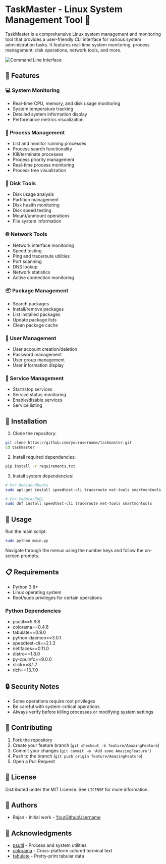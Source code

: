 # TaskMaster - Linux System Management Tool 🚀

TaskMaster is a comprehensive Linux system management and monitoring tool that provides a user-friendly CLI interface for various system administration tasks. It features real-time system monitoring, process management, disk operations, network tools, and more.

![Command Line Interface](https://raw.githubusercontent.com/neupane-rajan/CLI-Task-Manager/tree/main/image/project.png)

## 🌟 Features

### 💻 System Monitoring
- Real-time CPU, memory, and disk usage monitoring
- System temperature tracking
- Detailed system information display
- Performance metrics visualization

### 🔄 Process Management
- List and monitor running processes
- Process search functionality
- Kill/terminate processes
- Process priority management
- Real-time process monitoring
- Process tree visualization

### 💾 Disk Tools
- Disk usage analysis
- Partition management
- Disk health monitoring
- Disk speed testing
- Mount/unmount operations
- File system information

### 🌐 Network Tools
- Network interface monitoring
- Speed testing
- Ping and traceroute utilities
- Port scanning
- DNS lookup
- Network statistics
- Active connection monitoring

### 📦 Package Management
- Search packages
- Install/remove packages
- List installed packages
- Update package lists
- Clean package cache

### 👥 User Management
- User account creation/deletion
- Password management
- User group management
- User information display

### 🔧 Service Management
- Start/stop services
- Service status monitoring
- Enable/disable services
- Service listing

## 🔧 Installation

1. Clone the repository:
```bash
git clone https://github.com/yourusername/taskmaster.git
cd taskmaster
```

2. Install required dependencies:
```bash
pip install -r requirements.txt
```

3. Install system dependencies:
```bash
# For Debian/Ubuntu
sudo apt-get install speedtest-cli traceroute net-tools smartmontools

# For Fedora/RHEL
sudo dnf install speedtest-cli traceroute net-tools smartmontools
```

## 🚀 Usage

Run the main script:
```bash
sudo python main.py
```

Navigate through the menus using the number keys and follow the on-screen prompts.

## 📋 Requirements

- Python 3.8+
- Linux operating system
- Root/sudo privileges for certain operations

### Python Dependencies
- psutil==5.9.8
- colorama==0.4.6
- tabulate==0.9.0
- python-daemon==3.0.1
- speedtest-cli==2.1.3
- netifaces==0.11.0
- distro==1.8.0
- py-cpuinfo==9.0.0
- click==8.1.7
- rich==13.7.0

## 🔒 Security Notes

- Some operations require root privileges
- Be careful with system-critical operations
- Always verify before killing processes or modifying system settings

## 🤝 Contributing

1. Fork the repository
2. Create your feature branch (`git checkout -b feature/AmazingFeature`)
3. Commit your changes (`git commit -m 'Add some AmazingFeature'`)
4. Push to the branch (`git push origin feature/AmazingFeature`)
5. Open a Pull Request

## 📜 License

Distributed under the MIT License. See `LICENSE` for more information.

## 👥 Authors

- Rajan - Initial work - [YourGithubUsername](https://github.com/neupane-rajan)

## 🙏 Acknowledgments

- [psutil](https://github.com/giampaolo/psutil) - Process and system utilities
- [colorama](https://github.com/tartley/colorama) - Cross-platform colored terminal text
- [tabulate](https://github.com/astanin/python-tabulate) - Pretty-print tabular data
